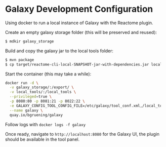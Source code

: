 # Galaxy Development Configuration

Using docker to run a local instance of Galaxy with the Reactome plugin.

Create an empty galaxy storage folder (this will be preserved and reused):

```bash
$ mdkir galaxy_storage
```

Build and copy the galaxy jar to the local tools folder:

```bash
$ mvn package
$ cp target/reactome-cli-local-SNAPSHOT-jar-with-dependencies.jar local_tools/reactome/reactome.jar
```

Start the container (this may take a while):

```bash
docker run -d \
  -v galaxy_storage/:/export/ \
  -v local_tools/:/local_tools \
  --privileged=true \
  -p 8080:80 -p 8081:21 -p 8022:22 \
  -e GALAXY_CONFIG_TOOL_CONFIG_FILE=/etc/galaxy/tool_conf.xml,/local_tools/local_tools.xml \
  --name galaxy \
  quay.io/bgruening/galaxy
```

Follow logs with `docker logs -f galaxy`

Once ready, navigate to `http://localhost:8080` for the Galaxy UI, the plugin should be available in the tool panel.
